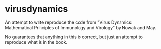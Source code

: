 # virusdynamics

An attempt to write reproduce the code from "Virus Dynamics: Mathematical Principles of Immunology and Virology" by Nowak and May.

No guarantees that anything in this is correct, but just an attempt to reproduce what is in the book.